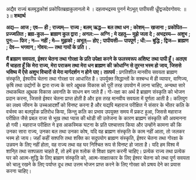  

अद्यैव राज्यं बलमृद्धकोशं प्रकोपितब्रह्मकुलानलो मे । दहत्वभद्रस्य पुनर्न मेऽभूत् पापीयसी धीॢद्वजदेवगोवय: ॥ ३॥ **शब्दार्थ** 

**अद्य—** **आज** **; एव—** **ही** **; राज्यम्—** **राज्य** **; बलम् ऋद्ध—** **बल तथा धन** **; कोशम्—** **खजाना** **; प्रकोपित—** **प्रज्ज्वलित** **; ब्रह्म-कुल—** **ब्राह्मण कुल द्वारा** **; अनल:—** **अग्नि** **; मे दहतु—** **मुझे जला दे** **; अभद्रस्य—** **अशुभ** **; पुन:—** **फिर** **; न—** **नहीं** **; मे—** **मुझको** **; अभूत्—** **होए** **; पापीयसी—** **पापपूर्ण** **; धी:—** **बुद्धि** **; द्विज—** **ब्राह्मण** **; देव—** **भगवान्** **; गोवय:—** **तथा गायों के प्रति।** **.** 

**मैं ब्राह्मण सवयता, ईश्वर चेतना तथा गोरक्षा के प्रति उपेक्षा करने के फलस्वरूप अशिष्ट** **तथा पापी हूँ। अतएव मैं चाहता हूँ कि मेरा राज्य, मेरा पराक्रम तथा मेरा धन ब्राह्मण की** **क्रोधाग्नि से तुरन्त भस्म हो जाय, जिससे भविष्य में ऐसे अशुभ विचारों से मेरा मार्गदर्शन न होने** **पाए।** **तात्पर्य** : प्रगतिशील मानवीय सवयता ब्राह्मण संस्कृति, ईश्वरीय चेतना तथा गोरक्षा पर आधारित है। उपर्युक्त सिद्धान्तों के सश्बन्ध में ही व्यापार, वाणिज्य, कृषि तथा उद्योगों के द्वारा राज्य के सारे आॢथक विकास को पूरी तरह उपयोग में लाना चाहिए, अन्यथा सारे तथाकथित आॢथक विकास अवनति के साधन बन जाते हैं। गो-रक्षा का अर्थ है ब्राह्मण संस्कृति को भोजन प्रदान करना, जिससे ईश्वर चेतना प्राप्त होती है और इस तरह मानवीय सवयता में पूर्णता आती है। कलियुग का लक्ष्य जीवन के उच्चआदर्शों को विनष्ट करना है और यद्यपि महाराज परीक्षित ने संसार के भीतर कलि के वर्चस्व का बलपूर्वक प्रतिरोध किया, किन्तु कलि का प्रभाव उपयुक्त समय में प्रकट हुआ, जिससे महाराज परीक्षित जैसे प्रबल राजा से भूख तथा प्यास की थोडी सी उत्तेजना के कारण ब्राह्मण संस्कृति की अवमानना हो गयी। महाराज परीक्षित ने इस आकस्मिक घटना के प्रति पश्चात्ताप किया और उन्होंने कामना की कि उनका सारा राज्य, उनका बल तथा उनका कोष, यदि वह ब्राह्मण संस्कृति के काम नहीं आता, तो जलकर भस्म हो जाय। जहाँ कहीं सश्पत्ति तथा शक्ति का सदुपयोग ब्राह्मण संस्कृति, ईश्वर चेतना तथा गोरक्षा के उन्नयन के लिए नहीं होता, वह राज्य तथा वह घर निश्चित रूप से विनष्ट हो जाता है। यदि हम विश्व में शानि्त तथा सश्पन्नता चाहते हैं, तो हमें इस श्लोक से शिक्षा ग्रहण करनी चाहिए। प्रत्येक राज्य तथा प्रत्येक घर को आत्म-शुद्धि के लिए ब्राह्मण संस्कृति को, आत्म-साक्षात्कार के लिए ईश्वर चेतना को तथा पूर्ण सवयता को चालू रखने के लिए पर्याप्त दूध तथा उत्तम भोजन प्राप्त करने के लिए गोरक्षा को प्रश्रय देने का प्रयास करना चाहिए। 
